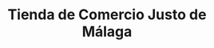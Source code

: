 ---
title: "Tienda de Comercio Justo de Málaga"
url: /malaga/tienda-de-comercio-justo-de-malaga/
shop: Lebensmittel
---